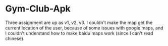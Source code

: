 # Gym-Club-Apk

Three assignment are up as v1, v2, v3.
I couldn't make the map get the current location of the user, because of some issues with google maps, and I couldn't understand how to make baidu maps work (since I can't read chinese).

